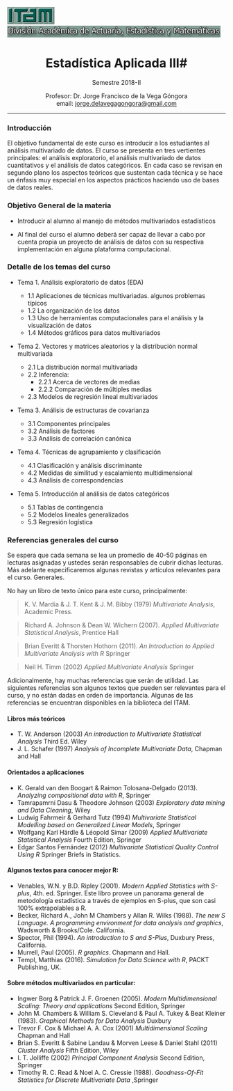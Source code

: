 ![Instituto Tecnológico Autónomo de México](figs/itam.gif)
![Departamento de Estadística](figs/estadistica.gif)

<center>

# Estadística Aplicada III#

Semestre 2018-II 

Profesor: Dr. Jorge Francisco de la Vega Góngora  
email: jorge.delavegagongora@gmail.com  

</center>

----------------

### Introducción

El objetivo fundamental de este curso es introducir a los estudiantes al análisis multivariado de datos. El curso se presenta en tres vertientes principales: el análisis exploratorio, el análisis multivariado de datos cuantitativos y el análisis de datos categóricos. En cada caso se revisan en segundo plano los aspectos teóricos que sustentan cada técnica y se hace un énfasis muy especial en los aspectos prácticos haciendo uso de bases de datos reales. 


### Objetivo General de la materia

- Introducir al alumno al manejo de métodos multivariados estadísticos

- Al final del curso el alumno deberá ser capaz de llevar a cabo por cuenta propia un proyecto de análisis de datos con su respectiva implementación en alguna plataforma computacional.


### Detalle de los temas del curso

-   Tema 1. Análisis exploratorio de datos (EDA)
    - 1.1 Aplicaciones de técnicas multivariadas. algunos problemas típicos
    - 1.2 La organización de los datos
    - 1.3 Uso de herramientas computacionales para el análisis y la visualización de datos
    - 1.4 Métodos gráficos para datos multivariados

-   Tema 2. Vectores y matrices aleatorios y la distribución normal multivariada
    - 2.1 La distribución normal multivariada
    - 2.2 Inferencia:
        - 2.2.1 Acerca de vectores de medias
        - 2.2.2 Comparación de múltiples medias
    - 2.3 Modelos de regresión lineal multivariados

-   Tema 3. Análisis de estructuras de covarianza
     - 3.1 Componentes principales
     - 3.2 Análisis de factores
     - 3.3 Análisis de correlación canónica

-   Tema 4. Técnicas de agrupamiento y clasificación
     - 4.1 Clasificación y análisis discriminante
     - 4.2 Medidas de similitud y escalamiento multidimensional
     - 4.3 Análisis de correspondencias

-   Tema 5. Introducción al análisis de datos categóricos
     - 5.1 Tablas de contingencia
     - 5.2 Modelos lineales generalizados
     - 5.3 Regresión logística


### Referencias generales del curso
Se espera que cada semana se lea un promedio de 40-50 páginas en lecturas asignadas y ustedes serán responsables de cubrir dichas lecturas. Más adelante especificaremos algunas revistas y artículos relevantes para el curso.
Generales.

No hay un libro de texto único para este curso, principalmente:

> K. V. Mardia & J. T. Kent & J. M. Bibby (1979) *Multivariate Analysis*, Academic Press.

> Richard A. Johnson & Dean W. Wichern (2007). *Applied Multivariate Statistical Analysis*, Prentice Hall

> Brian Everitt & Thorsten Hothorn (2011). *An Introduction to Applied Multivariate Analysis with R* Springer

> Neil H. Timm (2002) *Applied Multivariate Analysis* Springer

Adicionalmente, hay muchas referencias que serán de utilidad. Las siguientes referencias son algunos textos que pueden ser relevantes para el curso, y no están dadas en orden de importancia. Algunas de las referencias se encuentran disponibles en la biblioteca del ITAM.

#### Libros más teóricos
- T. W. Anderson (2003) *An introduction to Multivariate Statistical Analysis* Third Ed. Wiley
- J. L. Schafer (1997) *Analysis of Incomplete Multivariate Data*, Chapman and Hall

#### Orientados a aplicaciones
- K. Gerald van den Boogart & Raimon Tolosana-Delgado (2013). *Analyzing compositional data with R*, Springer
- Tamrapamrni Dasu & Theodore Johnson (2003) *Exploratory data mining and Data Cleaning*, Wiley
- Ludwig Fahrmeir & Gerhard Tutz (1994) *Multivariate Statistical Modelling based on Generalized Linear Models*, Springer
- Wolfgang Karl Härdle & Léopold Simar (2009) *Applied Multivariate Statistical Analysis* Fourth Edition, Springer
- Edgar Santos Fernández (2012) *Multivariate Statistical Quality Control Using R* Springer Briefs in Statistics.

#### Algunos textos para conocer mejor R:

- Venables, W.N. y B.D. Ripley (2001). *Modern Applied Statistics with S-plus*, 4th. ed. Springer. Este libro provee un panorama general de metodología estadística a través de ejemplos en S-plus, que son casi 100% extrapolables a R.
- Becker, Richard A., John M Chambers y Allan R. Wilks (1988). *The new S Language. A programming environment for data analysis and graphics*, Wadsworth & Brooks/Cole. California.
- Spector, Phil (1994). *An introduction to S and S-Plus*, Duxbury Press, California.
- Murrell, Paul (2005). *R graphics*. Chapmann and Hall.
- Templ, Matthias (2016). *Simulation for Data Science with R*, PACKT Publishing, UK.

#### Sobre métodos multivariados en particular:
- Ingwer Borg & Patrick J. F. Groenen (2005). *Modern Multidimensional Scaling: Theory and applications* Second Edition, Springer
- John M. Chambers & William S. Cleveland & Paul A. Tukey & Beat Kleiner (1983). *Graphical Methods for Data Analysis* Duxbury
- Trevor F. Cox & Michael A. A. Cox (2001) *Multidimensional Scaling* Chapman and Hall
- Brian S. Everitt & Sabine Landau & Morven Leese & Daniel Stahl (2011) *Cluster Analysis* Fifth Edition, Wiley
- I. T. Jolliffe (2002) *Principal Component Analysis* Second Edition, Springer
- Timothy R. C. Read & Noel A. C. Cressie (1988). *Goodness-Of-Fit Statistics for Discrete Multivariate Data* ,Springer
